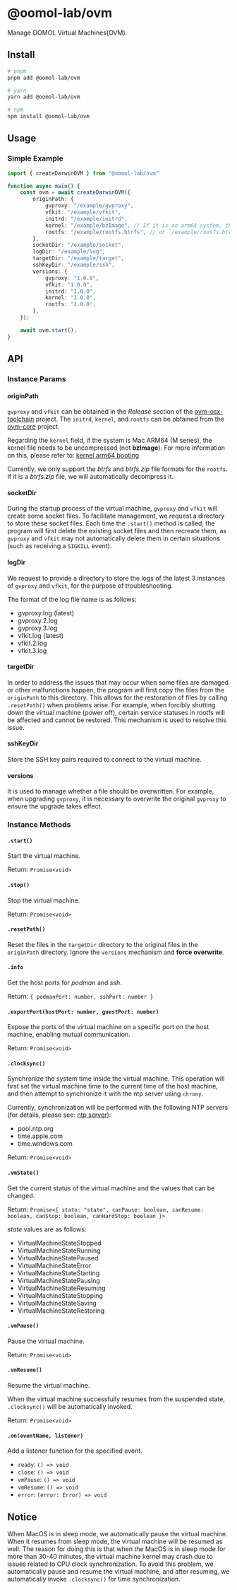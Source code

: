 # @oomol-lab/ovm

Manage OOMOL Virtual Machines(OVM).

## Install

```bash
# pnpm
pnpm add @oomol-lab/ovm

# yarn
yarn add @oomol-lab/ovm

# npm
npm install @oomol-lab/ovm
```

## Usage

### Simple Example

```typescript
import { createDarwinOVM } from "@oomol-lab/ovm"

function async main() {
    const ovm = await createDarwinOVM({
        originPath: {
            gvproxy: "/example/gvproxy",
            vfkit: "/example/vfkit",
            initrd: "/example/initrd",
            kernel: "/example/bzImage", // If it is an arm64 system, then it is `Image`.
            rootfs: "/example/rootfs.btrfs", // or `/example/rootfs.btrfs.zip`
        },
        socketDir: "/example/socket",
        logDir: "/example/log",
        targetDir: "/example/target",
        sshKeyDir: "/example/ssh",
        versions: {
            gvproxy: "1.0.0",
            vfkit: "1.0.0",
            initrd: "1.0.0",
            kernel: "1.0.0",
            rootfs: "1.0.0",
        },
    });

    await ovm.start();
}
```

## API

### Instance Params

#### originPath

`gvproxy` and `vfkit` can be obtained in the *Release* section of the [ovm-osx-toolchain] project. The `initrd`, `kernel`, and `rootfs` can be obtained from the [ovm-core] project.

Regarding the `kernel` field, if the system is Mac ARM64 (M series), the kernel file needs to be uncompressed (not **bzImage**). For more information on this, please refer to: [kernel arm64 booting]

Currently, we only support the *btrfs* and *btrfs.zip* file formats for the `rootfs`. If it is a *btrfs.zip* file, we will automatically decompress it.

#### socketDir

During the startup process of the virtual machine, `gvproxy` and `vfkit` will create some socket files. To facilitate management, we request a directory to store these socket files. Each time the `.start()` method is called, the program will first delete the existing socket files and then recreate them, as `gvproxy` and `vfkit` may not automatically delete them in certain situations (such as receiving a `SIGKILL` event).

#### logDir

We request to provide a directory to store the logs of the latest 3 instances of `gvproxy` and `vfkit`, for the purpose of troubleshooting.

The format of the log file name is as follows:

* gvproxy.log (latest)
* gvproxy.2.log
* gvproxy.3.log
* vfkit.log (latest)
* vfkit.2.log
* vfkit.3.log

#### targetDir

In order to address the issues that may occur when some files are damaged or other malfunctions happen, the program will first copy the files from the `originPath` to this directory. This allows for the restoration of files by calling `.resetPath()` when problems arise. For example, when forcibly shutting down the virtual machine (power off), certain service statuses in rootfs will be affected and cannot be restored. This mechanism is used to resolve this issue.

#### sshKeyDir

Store the SSH key pairs required to connect to the virtual machine.

#### versions

It is used to manage whether a file should be overwritten. For example, when upgrading `gvproxy`, it is necessary to overwrite the original `gvproxy` to ensure the upgrade takes effect.

### Instance Methods

#### `.start()`

Start the virtual machine.

Return: `Promise<void>`

#### `.stop()`

Stop the virtual machine.

Return: `Promise<void>`

#### `.resetPath()`

Reset the files in the `targetDir` directory to the original files in the `originPath` directory. Ignore the `versions` mechanism and **force overwrite**.

#### `.info`

Get the host ports for *podman* and *ssh*.

Return: `{ podmanPort: number, sshPort: number }`

#### `.exportPort(hostPort: number, guestPort: number)`

Expose the ports of the virtual machine on a specific port on the host machine, enabling mutual communication.

Return: `Promise<void>`

#### `.clocksync()`

Synchronize the system time inside the virtual machine. This operation will first set the virtual machine time to the current time of the host machine, and then attempt to synchronize it with the ntp server using `chrony`.

Currently, synchronization will be performed with the following NTP servers (for details, please see: [ntp server]):

* pool.ntp.org
* time.apple.com
* time.windows.com

Return: `Promise<void>`

#### `.vmState()`

Get the current status of the virtual machine and the values that can be changed.

Return: `Promise<{ state: "state", canPause: boolean, canResume: boolean, canStop: boolean, canHardStop: boolean }>`

*state* values are as follows:

* VirtualMachineStateStopped
* VirtualMachineStateRunning
* VirtualMachineStatePaused
* VirtualMachineStateError
* VirtualMachineStateStarting
* VirtualMachineStatePausing
* VirtualMachineStateResuming
* VirtualMachineStateStopping
* VirtualMachineStateSaving
* VirtualMachineStateRestoring

#### `.vmPause()`

Pause the virtual machine.

Return: `Promise<void>`

#### `.vmResume()`

Resume the virtual machine.

When the virtual machine successfully resumes from the suspended state, `.clocksync()` will be automatically invoked.

Return: `Promise<void>`

#### `.on(eventName, listener)`

Add a listener function for the specified event.

* `ready`: `() => void`
* `close`: `() => void`
* `vmPause`: `() => void`
* `vmResume`: `() => void`
* `error`: `(error: Error) => void`

## Notice

When MacOS is in sleep mode, we automatically pause the virtual machine. When it resumes from sleep mode, the virtual machine will be resumed as well. The reason for doing this is that when the MacOS is in sleep mode for more than 30-40 minutes, the virtual machine kernel may crash due to issues related to CPU clock synchronization. To avoid this problem, we automatically pause and resume the virtual machine, and after resuming, we automatically invoke `.clocksync()` for time synchronization.

[ovm-osx-toolchain]: https://github.com/oomol-lab/ovm-osx-toolchain
[ovm-core]: https://github.com/oomol-lab/ovm-core
[kernel arm64 booting]: https://www.kernel.org/doc/Documentation/arm64/booting.txt
[ntp server]: https://github.com/oomol-lab/ovm-core/blob/338c767339467724573654166131236bbb65fa6e/patches/rootfs/refactor_package_add_chrony_conf_in_chrony.patch#L14-L16
